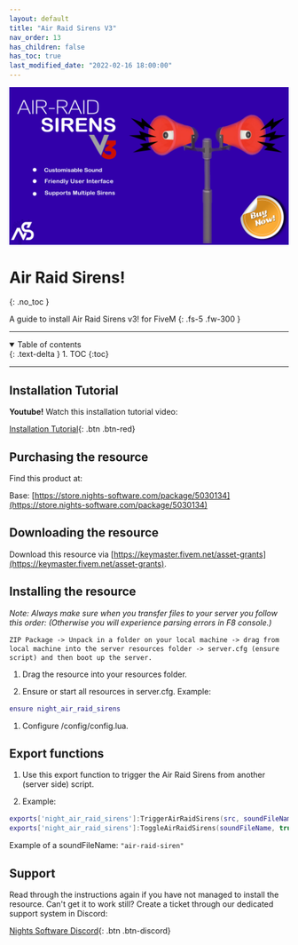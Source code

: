 ```yaml
---
layout: default
title: "Air Raid Sirens V3"
nav_order: 13
has_children: false
has_toc: true
last_modified_date: "2022-02-16 18:00:00"
---
```


<img class="cover-img" src="/assets/img/airRaidSirens.png" alt="Air Raid Sirens V3" draggable="false">

# Air Raid Sirens!
{: .no_toc }

A guide to install Air Raid Sirens v3! for FiveM
{: .fs-5 .fw-300 }

---

<details open markdown="block">
  <summary>
    Table of contents
  </summary>
  {: .text-delta }
1. TOC
{:toc}
</details>

---
## Installation Tutorial

**Youtube!** Watch this installation tutorial video:

[Installation Tutorial](https://youtu.be/DBj3zOOxIIk?si=c5Y5S5ld9V4InAgd){: .btn .btn-red}

## Purchasing the resource

Find this product at:

Base: [https://store.nights-software.com/package/5030134](https://store.nights-software.com/package/5030134)

## Downloading the resource

Download this resource via [https://keymaster.fivem.net/asset-grants](https://keymaster.fivem.net/asset-grants).

## Installing the resource

*Note: Always make sure when you transfer files to your server you follow this order: (Otherwise you will experience parsing errors in F8 console.)*

```
ZIP Package -> Unpack in a folder on your local machine -> drag from local machine into the server resources folder -> server.cfg (ensure script) and then boot up the server.
```

1. Drag the resource into your resources folder.

1. Ensure or start all resources in server.cfg. 
Example:
```lua
ensure night_air_raid_sirens
```

1. Configure /config/config.lua.

## Export functions

1. Use this export function to trigger the Air Raid Sirens from another (server side) script.

1. Example:
```lua
exports['night_air_raid_sirens']:TriggerAirRaidSirens(src, soundFileName) -- Toggle automatically -> So on when off. Off when on.
exports['night_air_raid_sirens']:ToggleAirRaidSirens(soundFileName, true) -- Force on or off.
```
Example of a soundFileName:  `"air-raid-siren"`

## Support

Read through the instructions again if you have not managed to install the resource. Can't get it to work still? 
Create a ticket through our dedicated support system in Discord: 

[Nights Software Discord](https://discord.nights-software.com){: .btn .btn-discord}
